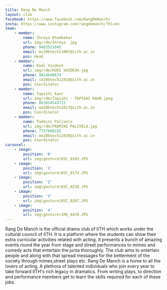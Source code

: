 ```yaml
---
title: Rang De Manch
layout: club
facebook: https://www.facebook.com/RangDeManch/
insta: https://www.instagram.com/rangdemanch/?hl=en
team:
    - member:
        name: Shreya Khadkekar
        url: img/rdm/Shreya .jpg
        phone: 9403521845
        email: ms19btech11007@iith.ac.in
        pos: Head
    - member:
        name: Kodi Vaidesh
        url: img/rdm/KODI VAIDESH.jpg
        phone: 9014646674
        email: ce20btech11018@iith.ac.in
        pos: Coordinator
    - member:
        name: Tapishi kaur
        url: img/rdm/Tapishi - TAPISHI KAUR.jpeg
        phone: 863054543712
        email: ma20btech11017@iith.ac.in
        pos: Coordinator
    - member:
        name: Padmini Palivela
        url: img/rdm/PADMINI PALIVELA.jpg
        phone: 7757808155
        email: ee20btech11038@iith.ac.in
        pos: Coordinator
carousel:
    - image:
        position: '0'
        url: img\gesture\DSC_0103.JPG
    - image: 
        position: '1'
        url: img\gesture\DSC_0174.JPG
    - image:
        position: '2'
        url: img\gesture\DSC_0239.JPG
    - image: 
        position: '3'
        url: img\gesture\DSC_0267.JPG
    - image: 
        position: '4'
        url: img\gesture\IMG_6478.JPG
---
```


Rang De Manch is the official drama club of IITH which works under the cultural council of IITH. It is a platform where the students can show their extra curricular activities related with acting. It presents a bunch of amazing events round the year from stage and street performances to mimes and comedy acts that entertain the junta thoroughly. The club aims to entertain people and along with that spread messages for the betterment of the society through mimes,street plays etc. Rang De Manch is a home to all the lovers of acting. A plethora of talented individuals who join every year to take forward IITH's rich legacy in dramatics. From writing plays, to direction and performance members get to learn the skills required for each of these jobs.